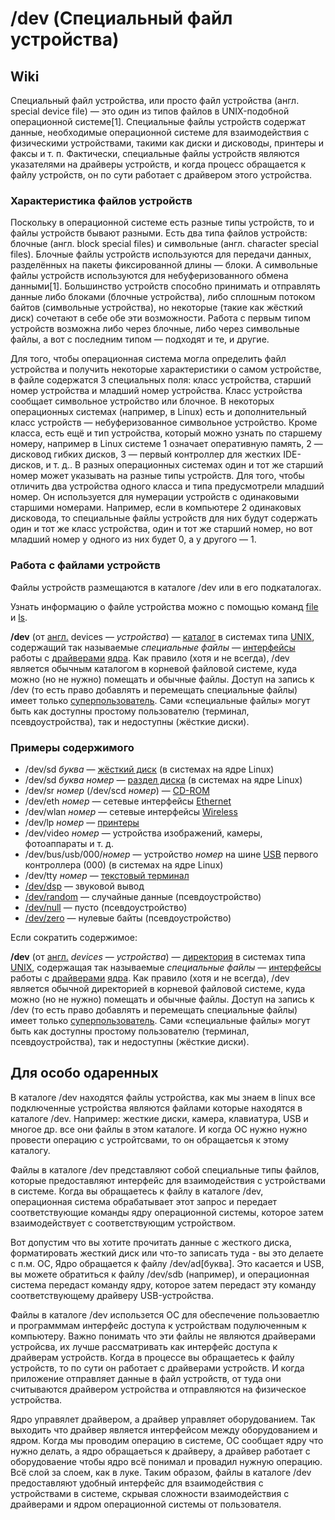 # /dev  (Специальный файл устройства)

## Wiki

Специальный файл устройства, или просто файл устройства (англ. special device file) — это один из типов файлов в UNIX-подобной операционной системе[1]. Специальные файлы устройств содержат данные, необходимые операционной системе для взаимодействия с физическими устройствами, такими как диски и дисководы, принтеры и факсы и т. п. Фактически, специальные файлы устройств являются указателями на драйверы устройств, и когда процесс обращается к файлу устройств, он по сути работает с драйвером этого устройства. 

### Характеристика файлов устройств

Поскольку в операционной системе есть разные типы устройств, то и файлы устройств бывают разными. Есть два типа файлов устройств: блочные (англ. block special files) и символьные (англ. character special files). Блочные файлы устройств используются для передачи данных, разделённых на пакеты фиксированной длины — блоки. А символьные файлы устройств используются для небуферизованного обмена данными[1]. Большинство устройств способно принимать и отправлять данные либо блоками (блочные устройства), либо сплошным потоком байтов (символьные устройства), но некоторые (такие как жёсткий диск) сочетают в себе обе эти возможности. Работа с первым типом устройств возможна либо через блочные, либо через символьные файлы, а вот с последним типом — подходят и те, и другие.

Для того, чтобы операционная система могла определить файл устройства и получить некоторые характеристики о самом устройстве, в файле содержатся 3 специальных поля: класс устройства, старший номер устройства и младший номер устройства. Класс устройства сообщает символьное устройство или блочное. В некоторых операционных системах (например, в Linux) есть и дополнительный класс устройств — небуферизованное символьное устройство. Кроме класса, есть ещё и тип устройства, который можно узнать по старшему номеру, например в Linux системе 1 означает оперативную память, 2 — дисковод гибких дисков, 3 — первый контроллер для жестких IDE-дисков, и т. д.. В разных операционных системах один и тот же старший номер может указывать на разные типы устройств. Для того, чтобы отличить два устройства одного класса и типа предусмотрели младший номер. Он используется для нумерации устройств с одинаковыми старшими номерами. Например, если в компьютере 2 одинаковых дисковода, то специальные файлы устройств для них будут содержать один и тот же класс устройства, один и тот же старший номер, но вот младший номер у одного из них будет 0, а у другого — 1. 

### Работа с файлами устройств

Файлы устройств размещаются в каталоге /dev или в его подкаталогах.

Узнать информацию о файле устройства можно с помощью команд [file](https://ru.wikipedia.org/wiki/File_(Unix) "File (Unix)") и [ls](https://ru.wikipedia.org/wiki/Ls "Ls").

**/dev** (от [англ.](https://ru.wikipedia.org/wiki/%D0%90%D0%BD%D0%B3%D0%BB%D0%B8%D0%B9%D1%81%D0%BA%D0%B8%D0%B9_%D1%8F%D0%B7%D1%8B%D0%BA "Английский язык") devices — _устройства_) — [каталог](https://ru.wikipedia.org/wiki/%D0%9A%D0%B0%D1%82%D0%B0%D0%BB%D0%BE%D0%B3_(%D1%84%D0%B0%D0%B9%D0%BB%D0%BE%D0%B2%D0%B0%D1%8F_%D1%81%D0%B8%D1%81%D1%82%D0%B5%D0%BC%D0%B0) "Каталог (файловая система)") в системах типа [UNIX](https://ru.wikipedia.org/wiki/UNIX "UNIX"), содержащий так называемые _специальные файлы_ — [интерфейсы](https://ru.wikipedia.org/wiki/%D0%98%D0%BD%D1%82%D0%B5%D1%80%D1%84%D0%B5%D0%B9%D1%81 "Интерфейс") работы с [драйверами](https://ru.wikipedia.org/wiki/%D0%94%D1%80%D0%B0%D0%B9%D0%B2%D0%B5%D1%80 "Драйвер") [ядра](https://ru.wikipedia.org/wiki/%D0%AF%D0%B4%D1%80%D0%BE_%D0%BE%D0%BF%D0%B5%D1%80%D0%B0%D1%86%D0%B8%D0%BE%D0%BD%D0%BD%D0%BE%D0%B9_%D1%81%D0%B8%D1%81%D1%82%D0%B5%D0%BC%D1%8B "Ядро операционной системы"). Как правило (хотя и не всегда), /dev является обычным каталогом в корневой файловой системе, куда можно (но не нужно) помещать и обычные файлы. Доступ на запись к /dev (то есть право добавлять и перемещать специальные файлы) имеет только [суперпользователь](https://ru.wikipedia.org/wiki/%D0%A1%D1%83%D0%BF%D0%B5%D1%80%D0%BF%D0%BE%D0%BB%D1%8C%D0%B7%D0%BE%D0%B2%D0%B0%D1%82%D0%B5%D0%BB%D1%8C "Суперпользователь"). Сами «специальные файлы» могут быть как доступны простому пользователю (терминал, псевдоустройства), так и недоступны (жёсткие диски).

### Примеры содержимого

-   /dev/sd _буква_ — [жёсткий диск](https://ru.wikipedia.org/wiki/%D0%96%D1%91%D1%81%D1%82%D0%BA%D0%B8%D0%B9_%D0%B4%D0%B8%D1%81%D0%BA "Жёсткий диск") (в системах на ядре Linux)
-   /dev/sd _буква_ _номер_ — [раздел диска](https://ru.wikipedia.org/wiki/%D0%A0%D0%B0%D0%B7%D0%B4%D0%B5%D0%BB_%D0%B4%D0%B8%D1%81%D0%BA%D0%B0 "Раздел диска") (в системах на ядре Linux)
-   /dev/sr _номер_ (/dev/scd _номер_) — [CD-ROM](https://ru.wikipedia.org/wiki/CD-ROM "CD-ROM")
-   /dev/eth _номер_ — сетевые интерфейсы [Ethernet](https://ru.wikipedia.org/wiki/Ethernet "Ethernet")
-   /dev/wlan _номер_ — сетевые интерфейсы [Wireless](https://ru.wikipedia.org/wiki/Wireless "Wireless")
-   /dev/lp _номер_ — [принтеры](https://ru.wikipedia.org/wiki/%D0%9F%D1%80%D0%B8%D0%BD%D1%82%D0%B5%D1%80 "Принтер")
-   /dev/video _номер_ — устройства изображений, камеры, фотоаппараты и т. д.
-   /dev/bus/usb/000/_номер_ — устройство _номер_ на шине [USB](https://ru.wikipedia.org/wiki/USB "USB") первого контроллера (000) (в системах на ядре Linux)
-   /dev/tty _номер_ — [текстовый терминал](https://ru.wikipedia.org/wiki/%D0%A2%D0%B5%D0%BA%D1%81%D1%82%D0%BE%D0%B2%D1%8B%D0%B9_%D1%82%D0%B5%D1%80%D0%BC%D0%B8%D0%BD%D0%B0%D0%BB "Текстовый терминал")
-   [/dev/dsp](https://ru.wikipedia.org/wiki//dev/dsp "/dev/dsp") — звуковой вывод
-   [/dev/random](https://ru.wikipedia.org/wiki//dev/random "/dev/random") — случайные данные (псевдоустройство)
-   [/dev/null](https://ru.wikipedia.org/wiki//dev/null "/dev/null") — пусто (псевдоустройство)
-   [/dev/zero](https://ru.wikipedia.org/wiki//dev/zero "/dev/zero") — нулевые байты (псевдоустройство)


Если сократить содержимое:

**/dev** (от [англ.](https://wp.wiki-wiki.ru/wp/index.php/%D0%90%D0%BD%D0%B3%D0%BB%D0%B8%D0%B9%D1%81%D0%BA%D0%B8%D0%B9_%D1%8F%D0%B7%D1%8B%D0%BA "Английский язык") _devices_ — _устройства_) — [директория](https://wp.wiki-wiki.ru/wp/index.php/%D0%94%D0%B8%D1%80%D0%B5%D0%BA%D1%82%D0%BE%D1%80%D0%B8%D1%8F_(%D1%84%D0%B0%D0%B9%D0%BB%D0%BE%D0%B2%D0%B0%D1%8F_%D1%81%D0%B8%D1%81%D1%82%D0%B5%D0%BC%D0%B0) "Директория (файловая система)") в системах типа [UNIX](https://wp.wiki-wiki.ru/wp/index.php/UNIX "UNIX"), содержащая так называемые _специальные файлы_ — [интерфейсы](https://wp.wiki-wiki.ru/wp/index.php/%D0%98%D0%BD%D1%82%D0%B5%D1%80%D1%84%D0%B5%D0%B9%D1%81 "Интерфейс") работы с [драйверами](https://wp.wiki-wiki.ru/wp/index.php/%D0%94%D1%80%D0%B0%D0%B9%D0%B2%D0%B5%D1%80 "Драйвер") [ядра](https://wp.wiki-wiki.ru/wp/index.php/%D0%AF%D0%B4%D1%80%D0%BE_%D0%BE%D0%BF%D0%B5%D1%80%D0%B0%D1%86%D0%B8%D0%BE%D0%BD%D0%BD%D0%BE%D0%B9_%D1%81%D0%B8%D1%81%D1%82%D0%B5%D0%BC%D1%8B "Ядро операционной системы"). Как правило (хотя и не всегда), /dev является обычной директорией в корневой файловой системе, куда можно (но не нужно) помещать и обычные файлы. Доступ на запись к /dev (то есть право добавлять и перемещать специальные файлы) имеет только [суперпользователь](https://wp.wiki-wiki.ru/wp/index.php/%D0%A1%D1%83%D0%BF%D0%B5%D1%80%D0%BF%D0%BE%D0%BB%D1%8C%D0%B7%D0%BE%D0%B2%D0%B0%D1%82%D0%B5%D0%BB%D1%8C "Суперпользователь"). Сами «специальные файлы» могут быть как доступны простому пользователю (терминал, псевдоустройства), так и недоступны (жёсткие диски).
## Для особо одаренных

В каталоге /dev находятся файлы устройства, как мы знаем в linux все подключенные устройства являются файлами которые находятся в каталоге  /dev. Например: жесткие диски, камера, клавиатура, USB и многое др. все они файлы в этом каталоге. И когда ОС нужно нужно провести операцию с устройтсвами, то он обращаетсья к этому каталогу. 

Файлы в каталоге /dev представляют собой специальные типы файлов, которые предоставляют интерфейс для взаимодействия с устройствами в системе. Когда вы обращаетесь к файлу в каталоге /dev, операционная система обрабатывает этот запрос и передает соответствующие команды ядру операционной системы, которое затем взаимодействует с соответствующим устройством.

Вот допустим что вы хотите прочитать данные с жесткого диска,  форматировать жесткий диск или что-то записать туда - вы это делаете с п.м. ОС, Ядро обращается к файлу /dev/ad[буква]. Это касается и USB, вы можете обратиться к файлу /dev/sdb (например), и операционная система передаст команду ядру, которое затем передаст эту команду соответствующему драйверу USB-устройства.

Файлы в каталоге /dev использется ОС для обеспечение пользоваетлю и программмам интерфейс доступа к устройствам подулюченным к компьютеру. Важно понимать что эти файлы не являются драйверами устройсва, их лучше рассматривать как интерфейс доступа к драйверам устройств. Когда в процессе вы обращаетесь к файлу устройств, то по сути он работает с драйверами устройств. И когда приложение отправляет данные в файл устройств, от туда они считываются драйвером устройства и отправляются на физическое устройства.

Ядро управялет драйвером, а драйвер управляет оборудованием. Так выходить что драйвер является интерфейсом между оборудованием и ядром. Когда мы проводим операцию в системе, ОС сообщает ядру что нужно делать, а ядро обращаеться к драйверу, а драйвер работает с оборудоваение чтобы ядро всё понимал и провадил нужную операцию. Всё слой за слоем, как в луке. Таким образом, файлы в каталоге /dev предоставляют удобный интерфейс для взаимодействия с устройствами в системе, скрывая сложности взаимодействия с драйверами и ядром операционной системы от пользователя.